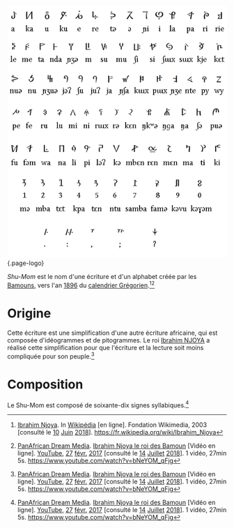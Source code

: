 <!-- TITLE: Shu Mom -->
<!-- SUBTITLE: Présentation de l'écriture Shu Mom -->

![Bamum Syllabary](/uploads/ecriture/bamum-syllabary.png "L'écriture syllabique des Bamouns : le Shu-Mom"){.page-logo}

*Shu-Mom* est le nom d'une écriture et d'un alphabet créée par les [Bamouns](/peuple/afrique/a-situer/bamoun), vers l'an [1896](/histoire/date/calendrier-gregorien/par-annee/1896) du [calendrier Grégorien](/histoire/date/calendrier-gregorien).[^1][^2]

# Origine
Cette écriture est une simplification d'une autre écriture africaine, qui est composée d'idéogrammes et de pitogrammes.
Le roi [Ibrahim NJOYA](/personnalite/homme/noble/souverain/roi/afrique/centre/bamoun/ibrahim-njoya) a réalisé cette simplification pour que l'écriture et la lecture soit moins compliquée pour son peuple.[^2]

# Composition
Le Shu-Mom est composé de soixante-dix signes syllabiques.[^2]


[^1]: [Ibrahim Njoya](https://fr.wikipedia.org/wiki/Ibrahim_Njoya). In [Wikipédia](https://fr.wikipedia.org/) [en ligne]. Fondation Wikimedia, 2003 [consulté le [10](/histoire/date/calendrier-gregorien/par-jour/10) [Juin](/histoire/date/calendrier-gregorien/par-mois/juin) [2018](/histoire/date/calendrier-gregorien/par-annee/2018)]. https://fr.wikipedia.org/wiki/Ibrahim_Njoya
[^2]: [PanAfrican Dream Media](https://www.youtube.com/channel/UCu0a1M4ANVmdvF4Zj7c4HIA). [Ibrahim Njoya le roi des Bamoun](https://www.youtube.com/watch?v=bNeYOM_qFjg) [Vidéo en ligne]. [YouTube](https://www.youtube.com/), [27](/histoire/date/calendrier-gregorien/par-jour/27) [févr.](/histoire/date/calendrier-gregorien/par-mois/fevrier) [2017](https://partage.leremsesh.com/histoire/date/calendrier-gregorien/par-annee/2017) [consulté le [14](/histoire/date/calendrier-gregorien/par-jour/14) [Juillet](/histoire/date/calendrier-gregorien/par-mois/juillet) [2018](/histoire/date/calendrier-gregorien/par-annee/2018)]. 1 vidéo, 27min 5s. https://www.youtube.com/watch?v=bNeYOM_qFjg